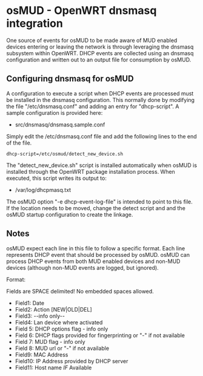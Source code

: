 # osMUD - OpenWRT dnsmasq integration

One source of events for osMUD to be made aware of MUD enabled devices entering or leaving the network is through leveraging the dnsmasq subsystem within OpenWRT. DHCP events are collected using an dnsmasq configuration and written out to an output file for consumption by osMUD.

## Configuring dnsmasq for osMUD

A configuration to execute a script when DHCP events are processed must be installed in the dnsmasq configuration. This normally done by modifying the file "/etc/dnsmasq.conf" and adding an entry for "dhcp-script". A sample configuration is provided here:
* src/dnsmasq/dnsmasq.sample.conf

Simply edit the /etc/dnsmasq.conf file and add the following lines to the end of the file.

`dhcp-script=/etc/osmud/detect_new_device.sh`

The "detect_new_device.sh" script is installed automatically when osMUD is installed through the OpenWRT package installation process. When executed, this script writes its output to:
* /var/log/dhcpmasq.txt

The osMUD option "-e dhcp-event-log-file" is intended to point to this file. If the location needs to be moved, change the detect script and and the osMUD startup configuration to create the linkage.  

## Notes

osMUD expect each line in this file to follow a specific format. Each line represents DHCP event that should be processed by osMUD. osMUD can process DHCP events from both MUD enabled devices and non-MUD devices (although non-MUD events are logged, but ignored).

Format:

Fields are SPACE delimited! No embedded spaces allowed.
* Field1: Date
* Field2: Action [NEW|OLD|DEL]
* Field3: --info only--
* Field4: Lan device where activated
* Field 5: DHCP options flag - info only
* Field 6: DHCP flags provided for fingerprinting or "-" if not available
* Field 7: MUD flag - info only
* Field 8: MUD url or "-" if not available
* Field9: MAC Address
* Field10: IP Address provided by DHCP server
* Field11: Host name *IF* Available

